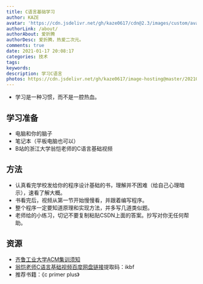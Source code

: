 ```yaml
---
title: C语言基础学习
author: KAZE
avatar: 'https://cdn.jsdelivr.net/gh/kaze0617/cdn@2.3/images/custom/avatar.jpg'
authorLink: /about/
authorAbout: 爱折腾
authorDesc: 爱折腾，热爱二次元。
comments: true
date: 2021-01-17 20:08:17
categories: 技术
tags:
keywords:
description: 学习C语言
photos: https://cdn.jsdelivr.net/gh/kaze0617/image-hosting@master/20210425/c.jpg
---
```

- 学习是一种习惯，而不是一腔热血。

## 学习准备
- 电脑和你的脑子
- 笔记本（平板电脑也可以）
- B站的浙江大学翁恺老师的C语言基础视频

## 方法
- 认真看完学校发给你的程序设计基础的书，理解并不困难（给自己心理暗示），速看了解大概。
- 书看完后，视频从第一节开始慢慢看，并跟着编写程序。
- 整个程序一定要知道原理和实现方法，并多写几道类似题。
- 老师给的小练习，切记不要复制粘贴CSDN上面的答案。抄写对你无任何帮助。

## 资源
- [齐鲁工业大学ACM集训须知](../download/QLU_ACM集训队入队须知v20200805.pdf)
- [翁恺老师C语言基础视频百度网盘链接](https://pan.baidu.com/s/1PZDHJJpuOLR0G3CrJ4BZ0A)提取码：ikbf
- 推荐书籍：《c primer plus》